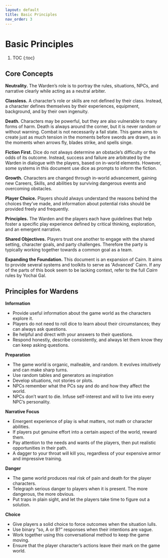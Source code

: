 ```yaml
---
layout: default
title: Basic Principles
nav_order: 3
---
```

# Basic Principles
1. TOC
{:toc}

## Core Concepts

**Neutrality.** The Warden’s role is to portray the rules, situations, NPCs, and narrative clearly while acting as a neutral arbiter.

**Classless.** A character’s role or skills are not defined by their class. Instead, a character defines themselves by their experiences, equipment, background, and by their own ingenuity.

**Death.** Characters may be powerful, but they are also vulnerable to many forms of harm. Death is always around the corner, but it is never random or without warning. Combat is not necessarily a fail state. This game aims to create just as much tension in the moments before swords are drawn, as in the moments when arrows fly, blades strike, and spells singe.

**Fiction First.** Dice do not always determine an obstacle’s difficulty or the odds of its outcome. Instead, success and failure are arbitrated by the Warden in dialogue with the players, based on in-world elements. However, some systems in this document use dice as prompts to inform the fiction.

**Growth.** Characters are changed through in-world advancement, gaining new Careers, Skills, and abilities by surviving dangerous events and overcoming obstacles.

**Player Choice.** Players should always understand the reasons behind the choices they’ve made, and information about potential risks should be provided freely and frequently.

**Principles.** The Warden and the players each have guidelines that help foster a specific play experience defined by critical thinking, exploration, and an emergent narrative.

**Shared Objectives.** Players trust one another to engage with the shared setting, character goals, and party challenges. Therefore the party is typically working together towards a common goal as a team.

**Expanding the Foundation.** This document is an expansion of Cairn. It aims to provide several systems and toolkits to serve as 'Advanced' Cairn. If any of the parts of this book seem to be lacking context, refer to the full *Cairn* rules by Yochai Gal.

## Principles for Wardens

**Information**

- Provide useful information about the game world as the characters explore it.
- Players do not need to roll dice to learn about their circumstances; they can always ask questions.
- Be helpful and direct with your answers to their questions.
- Respond honestly, describe consistently, and always let them know they can keep asking questions.

**Preparation**

- The game world is organic, malleable, and random. It evolves intuitively and can make sharp turns.
- Use random tables and generators as inspiration 
- Develop situations, not stories or plots.
- NPCs remember what the PCs say and do and how they affect the world.
- NPCs don’t want to die. Infuse self-interest and will to live into every NPC’s personality.

**Narrative Focus**

- Emergent experience of play is what matters, not math or character abilities.
- If players put genuine effort into a certain aspect of the world, reward them.
- Pay attention to the needs and wants of the players, then put realistic opportunities in their path.
- A dagger to your throat will kill you, regardless of your expensive armor and impressive training.

**Danger**

- The game world produces real risk of pain and death for the player characters.
- Telegraph serious danger to players when it is present. The more dangerous, the more obvious.
- Put traps in plain sight, and let the players take time to figure out a solution.

**Choice**

- Give players a solid choice to force outcomes when the situation lulls.
- Use binary “so, A or B?” responses when their intentions are vague.
- Work together using this conversational method to keep the game moving.
- Ensure that the player character’s actions leave their mark on the game world.
